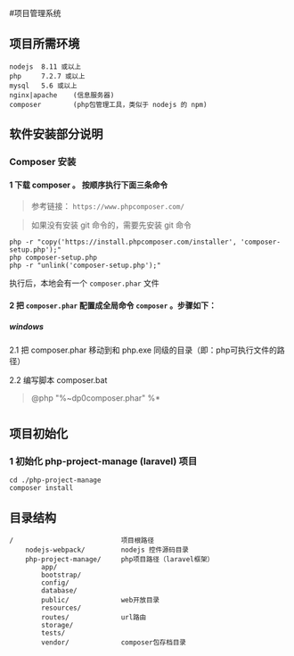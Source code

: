 #项目管理系统

## 项目所需环境
    nodejs  8.11 或以上
    php     7.2.7 或以上
    mysql   5.6 或以上
    nginx|apache    (信息服务器)
    composer        (php包管理工具，类似于 nodejs 的 npm)
    
## 软件安装部分说明

### Composer 安装

#### 1 下载 composer 。 按顺序执行下面三条命令
>参考链接： `https://www.phpcomposer.com/`

>如果没有安装 git 命令的，需要先安装 git 命令

    php -r "copy('https://install.phpcomposer.com/installer', 'composer-setup.php');"
    php composer-setup.php
    php -r "unlink('composer-setup.php');"
    
执行后，本地会有一个 `composer.phar` 文件

#### 2 把 `composer.phar` 配置成全局命令 `composer` 。步骤如下：

##### windows

2.1 把 composer.phar 移动到和 php.exe 同级的目录（即：php可执行文件的路径）
        
2.2 编写脚本 composer.bat
>@php "%~dp0composer.phar" %*

#
#
#

## 项目初始化

### 1 初始化 php-project-manage (laravel) 项目

    cd ./php-project-manage
    composer install
    
    
## 目录结构

```
/                           项目根路径
    nodejs-webpack/         nodejs 控件源码目录
    php-project-manage/     php项目路径（laravel框架）
        app/
        bootstrap/
        config/
        database/
        public/             web开放目录
        resources/
        routes/             url路由
        storage/
        tests/
        vendor/             composer包存档目录
```
